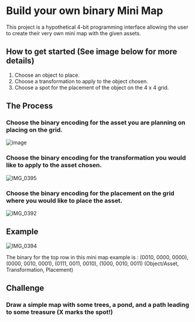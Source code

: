 # Build your own binary Mini Map
This project is a hypothetical 4-bit programming interface allowing the user to create their very own mini map with the given assets. 

## How to get started (See image below for more details)
1. Choose an object to place.
1. Choose a transformation to apply to the object chosen.
1. Choose a spot for the placement of the object on the 4 x 4 grid.

## The Process
### Choose the binary encoding for the asset you are planning on placing on the grid. 
![image](https://github.com/user-attachments/assets/b50cafb5-ee4e-4e41-a7a1-effc6bcbfc25)

### Choose the binary encoding for the transformation you would like to apply to the asset chosen.
![IMG_0395](https://github.com/user-attachments/assets/211824a0-caba-432e-8f70-5501fbc9cb33)

### Choose the binary encoding for the placement on the grid where you would like to place the asset.
![IMG_0392](https://github.com/user-attachments/assets/16ebe555-0ca0-4600-8f5d-bc6626ef41bd)

## Example
![IMG_0394](https://github.com/user-attachments/assets/cf2f5467-ebcd-4254-a147-f7a8182cb1d6)

The binary for the top row in this mini map example is : (0010, 0000, 0000), (0000, 0010, 0001), (0111, 0011, 0010), (1000, 0010, 0011)
(Object/Asset, Transformation, Placement)

## Challenge
### Draw a simple map with some trees, a pond, and a path leading to some treasure (X marks the spot!)



